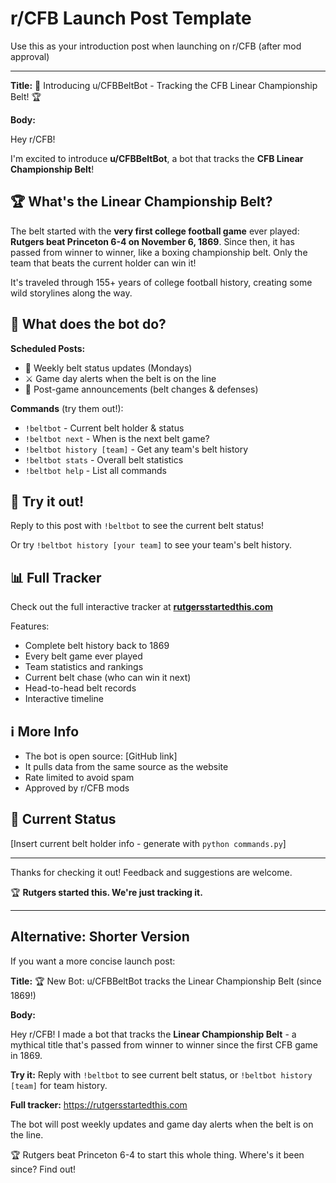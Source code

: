 # r/CFB Launch Post Template

Use this as your introduction post when launching on r/CFB (after mod approval)

---

**Title:** 👋 Introducing u/CFBBeltBot - Tracking the CFB Linear Championship Belt! 🏆

**Body:**

Hey r/CFB!

I'm excited to introduce **u/CFBBeltBot**, a bot that tracks the **CFB Linear Championship Belt**!

## 🏆 What's the Linear Championship Belt?

The belt started with the **very first college football game** ever played: **Rutgers beat Princeton 6-4 on November 6, 1869**. Since then, it has passed from winner to winner, like a boxing championship belt. Only the team that beats the current holder can win it!

It's traveled through 155+ years of college football history, creating some wild storylines along the way.

## 🤖 What does the bot do?

**Scheduled Posts:**
- 📅 Weekly belt status updates (Mondays)
- ⚔️ Game day alerts when the belt is on the line
- 🚨 Post-game announcements (belt changes & defenses)

**Commands** (try them out!):
- `!beltbot` - Current belt holder & status
- `!beltbot next` - When is the next belt game?
- `!beltbot history [team]` - Get any team's belt history
- `!beltbot stats` - Overall belt statistics
- `!beltbot help` - List all commands

## 🎯 Try it out!

Reply to this post with `!beltbot` to see the current belt status!

Or try `!beltbot history [your team]` to see your team's belt history.

## 📊 Full Tracker

Check out the full interactive tracker at **[rutgersstartedthis.com](https://rutgersstartedthis.com)**

Features:
- Complete belt history back to 1869
- Every belt game ever played
- Team statistics and rankings
- Current belt chase (who can win it next)
- Head-to-head belt records
- Interactive timeline

## ℹ️ More Info

- The bot is open source: [GitHub link]
- It pulls data from the same source as the website
- Rate limited to avoid spam
- Approved by r/CFB mods

## 🏈 Current Status

[Insert current belt holder info - generate with `python commands.py`]

---

Thanks for checking it out! Feedback and suggestions are welcome.

🏆 **Rutgers started this. We're just tracking it.**

---

## Alternative: Shorter Version

If you want a more concise launch post:

**Title:** 🏆 New Bot: u/CFBBeltBot tracks the Linear Championship Belt (since 1869!)

**Body:**

Hey r/CFB! I made a bot that tracks the **Linear Championship Belt** - a mythical title that's passed from winner to winner since the first CFB game in 1869.

**Try it:** Reply with `!beltbot` to see current belt status, or `!beltbot history [team]` for team history.

**Full tracker:** https://rutgersstartedthis.com

The bot will post weekly updates and game day alerts when the belt is on the line.

🏆 Rutgers beat Princeton 6-4 to start this whole thing. Where's it been since? Find out!
